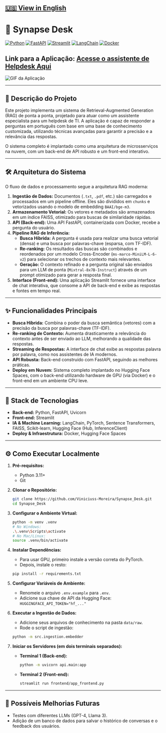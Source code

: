 [🇺🇸 View in English](./README.md)
---
# 🤖 Synapse Desk

[![Python](https://img.shields.io/badge/Python-3.11-3776AB?style=for-the-badge&logo=python&logoColor=white)](https://www.python.org/)
[![FastAPI](https://img.shields.io/badge/FastAPI-0.100.0-009688?style=for-the-badge&logo=fastapi&logoColor=white)](https://fastapi.tiangolo.com/)
[![Streamlit](https://img.shields.io/badge/Streamlit-1.28.0-FF4B4B?style=for-the-badge&logo=streamlit&logoColor=white)](https://streamlit.io/)
[![LangChain](https://img.shields.io/badge/LangChain-0.1.0-F79533?style=for-the-badge&logo=langchain&logoColor=white)](https://www.langchain.com/)
[![Docker](https://img.shields.io/badge/Docker-20.10-2496ED?style=for-the-badge&logo=docker&logoColor=white)](https://www.docker.com/)

**Link para a Aplicação:** [Acesse o assistente de Helpdesk Aqui](https://vinimoreira-rag-frontend.hf.space)
---

![GIF da Aplicação](./img/demo.gif)

---

## 📖 Descrição do Projeto

Este projeto implementa um sistema de Retrieval-Augmented Generation (RAG) de ponta a ponta, projetado para atuar como um assistente especialista para um helpdesk de TI. A aplicação é capaz de responder a perguntas em português com base em uma base de conhecimento customizada, utilizando técnicas avançadas para garantir a precisão e a relevância das respostas.

O sistema completo é implantado como uma arquitetura de microsserviços na nuvem, com um back-end de API robusto e um front-end interativo.

---

## 🛠️ Arquitetura do Sistema

O fluxo de dados e processamento segue a arquitetura RAG moderna:

1.  **Ingestão de Dados:** Documentos (`.txt`, `.pdf`, etc.) são carregados e processados em um pipeline offline. Eles são divididos em `chunks` e vetorizados usando o modelo de embedding `BAAI/bge-m3`.
2.  **Armazenamento Vetorial:** Os vetores e metadados são armazenados em um índice FAISS, otimizado para buscas de similaridade rápidas.
3.  **API (Back-end):** Uma API FastAPI, containerizada com Docker, recebe a pergunta do usuário.
4.  **Pipeline RAG de Inferência:**
    * **Busca Híbrida:** A pergunta é usada para realizar uma busca vetorial (densa) e uma busca por palavras-chave (esparsa, com TF-IDF).
    * **Re-ranking:** Os resultados das buscas são combinados e reordenados por um modelo Cross-Encoder (`ms-marco-MiniLM-L-6-v2`) para selecionar os trechos de contexto mais relevantes.
    * **Geração:** O contexto refinado e a pergunta original são enviados para um LLM de ponta (`Mixtral-8x7B-Instruct`) através de um prompt otimizado para gerar a resposta final.
5.  **Interface (Front-end):** Uma aplicação Streamlit fornece uma interface de chat interativa, que consome a API de back-end e exibe as respostas e fontes em tempo real.

---

## ✨ Funcionalidades Principais

* **Busca Híbrida:** Combina o poder da busca semântica (vetores) com a precisão da busca por palavras-chave (TF-IDF).
* **Re-ranking de Contexto:** Aumenta drasticamente a relevância do contexto antes de ser enviado ao LLM, melhorando a qualidade das respostas.
* **Streaming de Respostas:** A interface de chat exibe as respostas palavra por palavra, como nos assistentes de IA modernos.
* **API Robusta:** Back-end construído com FastAPI, seguindo as melhores práticas.
* **Deploy em Nuvem:** Sistema completo implantado no Hugging Face Spaces, com o back-end utilizando hardware de GPU (via Docker) e o front-end em um ambiente CPU leve.

---

## 🚀 Stack de Tecnologias

* **Back-end:** Python, FastAPI, Uvicorn
* **Front-end:** Streamlit
* **IA & Machine Learning:** LangChain, PyTorch, Sentence Transformers, FAISS, Scikit-learn, Hugging Face (Hub, InferenceClient)
* **Deploy & Infraestrutura:** Docker, Hugging Face Spaces

---

## ⚙️ Como Executar Localmente

1.  **Pré-requisitos:**
    * Python 3.11+
    * Git

2.  **Clonar o Repositório:**
    ```bash
    git clone https://github.com/Viniciuss-Moreira/Synapse_Desk.git
    cd Synapse_Desk
    ```

3.  **Configurar o Ambiente Virtual:**
    ```bash
    python -m venv .venv
    # No Windows:
    .\.venv\Scripts\activate
    # No Mac/Linux:
    source .venv/bin/activate
    ```

4.  **Instalar Dependências:**
    * Para usar GPU, primeiro instale a versão correta do PyTorch.
    * Depois, instale o resto:
    ```bash
    pip install -r requirements.txt
    ```

5.  **Configurar Variáveis de Ambiente:**
    * Renomeie o arquivo `.env.example` para `.env`.
    * Adicione sua chave de API da Hugging Face: `HUGGINGFACE_API_TOKEN="hf_..."`

6.  **Executar a Ingestão de Dados:**
    * Adicione seus arquivos de conhecimento na pasta `data/raw`.
    * Rode o script de ingestão:
    ```bash
    python -m src.ingestion.embedder
    ```

7.  **Iniciar os Servidores (em dois terminais separados):**
    * **Terminal 1 (Back-end):**
      ```bash
      python -m uvicorn api.main:app
      ```
    * **Terminal 2 (Front-end):**
      ```bash
      streamlit run frontend/app_frontend.py
      ```

---

## 🔮 Possíveis Melhorias Futuras

* Testes com diferentes LLMs (GPT-4, Llama 3).
* Adição de um banco de dados para salvar o histórico de conversas e o feedback dos usuários.
